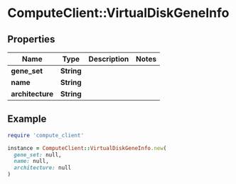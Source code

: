 # ComputeClient::VirtualDiskGeneInfo

## Properties

| Name | Type | Description | Notes |
| ---- | ---- | ----------- | ----- |
| **gene_set** | **String** |  |  |
| **name** | **String** |  |  |
| **architecture** | **String** |  |  |

## Example

```ruby
require 'compute_client'

instance = ComputeClient::VirtualDiskGeneInfo.new(
  gene_set: null,
  name: null,
  architecture: null
)
```

